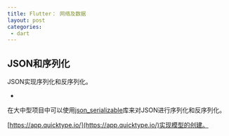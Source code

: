 ```yaml
---
title: Flutter： 网络及数据
layout: post
categories:
 - dart
---
```


## JSON和序列化

JSON实现序列化和反序列化。

* 

在大中型项目中可以使用[json_serializable](https://pub.dartlang.org/packages/json_serializable)库来对JSON进行序列化和反序列化。

[https://app.quicktype.io/](https://app.quicktype.io/)实现模型的创建。

<!-- 










 -->
<!-- ==================================================================================================== -->
<!-- 










 -->